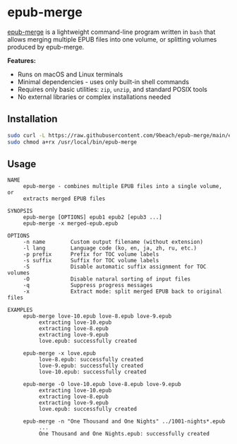 # epub-merge

[epub-merge](https://github.com/9beach/epub-merge) is a lightweight command-line program written in `bash` that allows merging multiple EPUB files into one volume, or splitting volumes produced by epub-merge.

**Features:**
- Runs on macOS and Linux terminals
- Minimal dependencies - uses only built-in shell commands
- Requires only basic utilities: `zip`, `unzip`, and standard POSIX tools
- No external libraries or complex installations needed

## Installation

```bash
sudo curl -L https://raw.githubusercontent.com/9beach/epub-merge/main/epub-merge -o /usr/local/bin/epub-merge
sudo chmod a+rx /usr/local/bin/epub-merge
```

## Usage

```
NAME
     epub-merge - combines multiple EPUB files into a single volume, or 
     extracts merged EPUB files

SYNOPSIS
     epub-merge [OPTIONS] epub1 epub2 [epub3 ...]
     epub-merge -x merged-epub.epub

OPTIONS
     -n name        Custom output filename (without extension)
     -l lang        Language code (ko, en, ja, zh, ru, etc.)
     -p prefix      Prefix for TOC volume labels
     -s suffix      Suffix for TOC volume labels
     -S             Disable automatic suffix assignment for TOC volumes
     -O             Disable natural sorting of input files
     -q             Suppress progress messages
     -x             Extract mode: split merged EPUB back to original files

EXAMPLES
     epub-merge love-10.epub love-8.epub love-9.epub
          extracting love-10.epub
          extracting love-8.epub
          extracting love-9.epub
          love.epub: successfully created

     epub-merge -x love.epub
          love-8.epub: successfully created
          love-9.epub: successfully created
          love-10.epub: successfully created

     epub-merge -O love-10.epub love-8.epub love-9.epub
          extracting love-10.epub
          extracting love-8.epub
          extracting love-9.epub
          love.epub: successfully created

     epub-merge -n "One Thousand and One Nights" ../1001-nights*.epub
          ...
          One Thousand and One Nights.epub: successfully created
```
